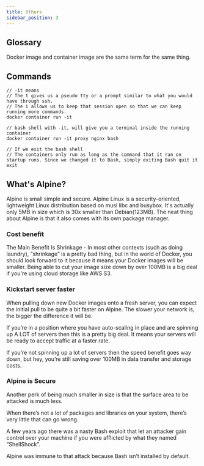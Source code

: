 ```yaml
---
title: Others
sidebar_position: 3
---
```


## Glossary
Docker image and container image are the same term for the same thing.

## Commands
```
// -it means
// The t gives us a pseudo tty or a prompt similar to what you would have through ssh.
// The i allows us to keep that session open so that we can keep running more commands.
docker container run -it

// bash shell with -it, will give you a terminal inside the running container
docker container run -it proxy nginx bash

// If we exit the bash shell
// The containers only run as long as the command that it ran on startup runs. Since we changed it to Bash, simply exiting Bash quit it
exit
```


## What's Alpine? 

Alpine is small simple and secure. Alpine Linux is a security-oriented, lightweight Linux distribution based on musl libc and busybox. It's actually only 5MB in size which is 30x smaller than Debian(123MB).  The neat thing about Alpine is that it also comes with its own package manager.


### Cost benefit 

The Main Benefit Is Shrinkage - In most other contexts (such as doing laundry), “shrinkage” is a pretty bad thing, but in the world of Docker, you should look forward to it because it means your Docker images will be smaller. Being able to cut your image size down by over 100MB is a big deal if you're using cloud storage like AWS S3.

### Kickstart server faster 

When pulling down new Docker images onto a fresh server, you can expect the initial pull to be quite a bit faster on Alpine. The slower your network is, the bigger the difference it will be.

If you’re in a position where you have auto-scaling in place and are spinning up A LOT of servers then this is a pretty big deal. It means your servers will be ready to accept traffic at a faster rate.

If you’re not spinning up a lot of servers then the speed benefit goes way down, but hey, you’re still saving over 100MB in data transfer and storage costs.


### Alpine is Secure

Another perk of being much smaller in size is that the surface area to be attacked is much less.

When there’s not a lot of packages and libraries on your system, there’s very little that can go wrong.

A few years ago there was a nasty Bash exploit that let an attacker gain control over your machine if you were afflicted by what they named “ShellShock”.

Alpine was immune to that attack because Bash isn’t installed by default.
